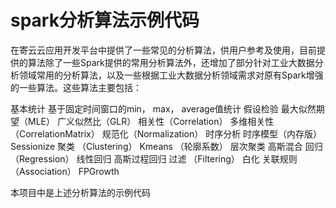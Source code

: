 # spark分析算法示例代码
在寄云云应用开发平台中提供了一些常见的分析算法，供用户参考及使用，目前提供的算法除了一些Spark提供的常用分析算法外，还增加了部分针对工业大数据分析领域常用的分析算法，以及一些根据工业大数据分析领域需求对原有Spark增强的一些算法。这些算法主要包括：

基本统计
  基于固定时间窗口的min， max， average值统计
  假设检验
  最大似然期望（MLE）
  广义似然比（GLR）
  相关性（Correlation）
  多维相关性（CorrelationMatrix） 
  规范化（Normalization）
时序分析
  时序模型（内存版）
  Sessionize
聚类 （Clustering）
  Kmeans （轮廓系数）
  层次聚类 
  高斯混合
回归（Regression）
  线性回归 
  高斯过程回归
过滤 （Filtering）
  白化
关联规则（Association）
  FPGrowth
  
本项目中是上述分析算法的示例代码
